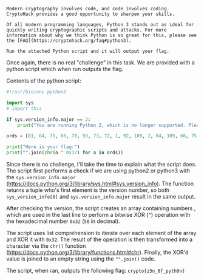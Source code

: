```
Modern cryptography involves code, and code involves coding. CryptoHack provides a good opportunity to sharpen your skills.  
  
Of all modern programming languages, Python 3 stands out as ideal for quickly writing cryptographic scripts and attacks. For more information about why we think Python is so great for this, please see the [FAQ](https://cryptohack.org/faq#python3).  
  
Run the attached Python script and it will output your flag.
```

Once again, there is no real "challenge" in this task. We are provided with a python script which when run outputs the flag.

Contents of the python script:
```python
#!/usr/bin/env python3

import sys
# import this

if sys.version_info.major == 2:
    print("You are running Python 2, which is no longer supported. Please update to Python 3.")

ords = [81, 64, 75, 66, 70, 93, 73, 72, 1, 92, 109, 2, 84, 109, 66, 75, 70, 90, 2, 92, 79]

print("Here is your flag:")
print("".join(chr(o ^ 0x32) for o in ords))
```

Since there is no challenge, I'll take the time to explain what the script does. The script first performs a check if we are using python2 or python3 with the `sys.version_info.major` (https://docs.python.org/3/library/sys.html#sys.version_info). The function returns a tuple who's first element is the version number, so both `sys_version_info[0]` and `sys.version_info.major` result in the same output.

After checking the version, the script creates an array containing numbers , which are used in the last line to perform a bitwise XOR (`^`) operation with the hexadecimal number `0x32` (`50` in decimal).

The script uses list comprehension to iterate over each element of the array and XOR it with `0x32`. The result of the operation is then transformed into a character via the `chr()` function (https://docs.python.org/3/library/functions.html#chr). Finally, the XOR'd value is joined to an empty string using the `"".join()` code.

The script, when ran, outputs the following flag: `crypto{z3n_0f_pyth0n}`